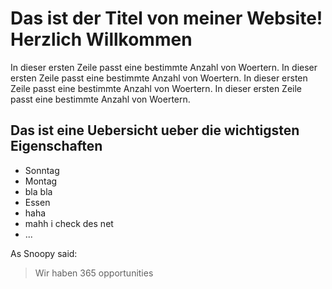 # Das ist der Titel von meiner Website! Herzlich Willkommen

In dieser ersten Zeile passt eine bestimmte Anzahl von Woertern. In dieser ersten Zeile passt eine bestimmte Anzahl von Woertern. In dieser ersten Zeile passt eine bestimmte Anzahl von Woertern.
In dieser ersten Zeile passt eine bestimmte Anzahl von Woertern.

## Das ist eine Uebersicht ueber die wichtigsten Eigenschaften
* Sonntag
* Montag
* bla bla
* Essen
* haha
* mahh i check des net
* ...

As Snoopy said:
> Wir haben 365 opportunities
